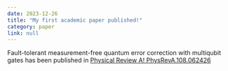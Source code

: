 ```yaml
---
date: 2023-12-26
title: "My first academic paper published!"
category: paper
link: null
---
```


Fault-tolerant measurement-free quantum error correction with multiqubit gates has been published in <a href="https://journals.aps.org/pra/abstract/10.1103/PhysRevA.108.062426" target="_blank" rel="noopener">Physical Review A!  PhysRevA.108.062426</a>

